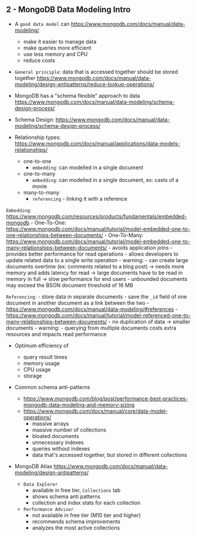 ## 2 - MongoDB Data Modeling Intro

- A `good data model` can https://www.mongodb.com/docs/manual/data-modeling/
    - make it easier to manage data
    - make queries more efficient
    - use less memory and CPU
    - reduce costs

- `General principle`: data that is accessed together should be stored together https://www.mongodb.com/docs/manual/data-modeling/design-antipatterns/reduce-lookup-operations/

- MongoDB has a "schema flexible" approach to data https://www.mongodb.com/docs/manual/data-modeling/schema-design-process/

- Schema Design: https://www.mongodb.com/docs/manual/data-modeling/schema-design-process/

- Relationship types: https://www.mongodb.com/docs/manual/applications/data-models-relationships/
  - one-to-one 
    - `embedding`: can modelled in a single document
  - one-to-many
    - `embedding`: can modelled in a single document, ex: casts of a movie 
  - many-to-many
    - `referencing` - linking it with a reference

 `Embedding`: https://www.mongodb.com/resources/products/fundamentals/embedded-mongodb
    - One-To-One: https://www.mongodb.com/docs/manual/tutorial/model-embedded-one-to-one-relationships-between-documents/
    - One-To-Many: https://www.mongodb.com/docs/manual/tutorial/model-embedded-one-to-many-relationships-between-documents/
    - avoids application joins
    - provides better performance for read operations
    - allows developers to update related data to a single write operation
    - warning: 
        - can create large documents overtime (ex: comments related to a blog post)
            -> needs more memory and adds latency for read
            -> large documents have to be read in memory in full -> slow performance for end users
        - unbounded documents may exceed the BSON document threshold of 16 MB
 
`Referencing`:
    - store data in separate documents
    - save the `_id` field of one document in another document as a link between the two
    - https://www.mongodb.com/docs/manual/data-modeling/#references
    - https://www.mongodb.com/docs/manual/tutorial/model-referenced-one-to-many-relationships-between-documents/
    - no duplication of data -> smaller documents
    - warning:
        - querying from multiple documents costs extra resources and impacts read performance

- Optimum efficiency of
  - query result times
  - memory usage
  - CPU usage
  - storage

- Common schema anti-patterns
  - https://www.mongodb.com/blog/post/performance-best-practices-mongodb-data-modeling-and-memory-sizing
  - https://www.mongodb.com/docs/manual/core/data-model-operations/
    - massive arrays
    - massive number of collections
    - bloated documents
    - unnecessary indexes
    - queries without indexes
    - data that's accessed together, but stored in different collections

- MongoDB Atlas https://www.mongodb.com/docs/manual/data-modeling/design-antipatterns/
  - `Data Explorer` 
    - available in free tier, `Collections` tab
    - shows schema anti patterns
    - collection and index stats for each collection
  - `Performance Advisor` 
    - not available in free tier (M10 tier and higher)
    - recommends schema improvements
    - analyzes the most active collections
    